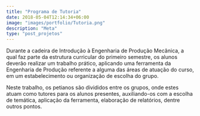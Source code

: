 ```yaml
---
title: "Programa de Tutoria"
date: 2018-05-04T12:14:34+06:00
image: "images/portfolio/Tutoria.png"
description: "Meta"
type: "post_projetos"
--- 
```


Durante a cadeira de Introdução à Engenharia de Produção Mecânica, a qual faz parte da
estrutura curricular do primeiro semestre, os alunos deverão realizar um trabalho prático,
aplicando uma ferramenta da Engenharia de Produção referente a alguma das áreas de
atuação do curso, em um estabelecimento ou organização de escolha do grupo. 

Neste trabalho, os petianos são divididos entre os grupos, onde estes atuam como tutores para os
alunos presentes, auxiliando-os com a escolha de temática, aplicação da ferramenta,
elaboração de relatórios, dentre outros pontos.





